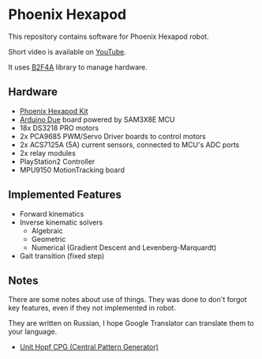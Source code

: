 Phoenix Hexapod
===============

This repository contains software for Phoenix Hexapod robot.

Short video is available on [YouTube](https://www.youtube.com/watch?v=2j_bzXEz6qw).

It uses [B2F4A](https://github.com/godunko/b2f4a) library to manage hardware.


Hardware
--------

 * [Phoenix Hexapod Kit](https://aliexpress.ru/item/1457972327.html?spm=a2g2w.orderdetail.0.0.4cbc4aa6C7frwp&sku_id=67027752015)
 * [Arduino Due](https://docs.arduino.cc/hardware/due) board powered by SAM3X8E MCU
 * 18x DS3218 PRO motors
 * 2x PCA9685 PWM/Servo Driver boards to control motors
 * 2x ACS7125A (5A) current sensors, connected to MCU's ADC ports
 * 2x relay modules
 * PlayStation2 Controller
 * MPU9150 MotionTracking board

Implemented Features
--------------------

 * Forward kinematics
 * Inverse kinematic solvers
   * Algebraic
   * Geometric
   * Numerical (Gradient Descent and Levenberg-Marquardt)
 * Gait transition (fixed step)

Notes
-----

There are some notes about use of things. They was done to don't forgot key features, even if they not implemented in robot.

They are written on Russian, I hope Google Translator can translate them to your language.

 * [Unit Hopf CPG (Central Pattern Generator)](documentation/ru/Unit_Hopf_CPG.md)
